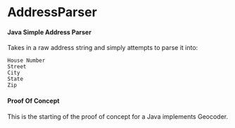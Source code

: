 # AddressParser
<h4>Java Simple Address Parser</h4>
Takes in a raw address string and simply attempts to parse it into:

    House Number
    Street
    City
    State
    Zip
  

<h4>Proof Of Concept</h4>
This is the starting of the proof of concept for a Java implements Geocoder. 
